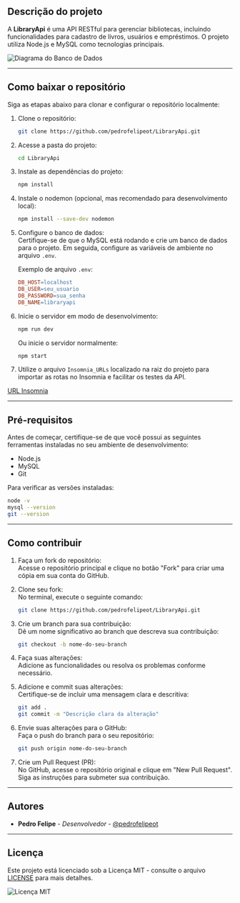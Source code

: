## Descrição do projeto

A **LibraryApi** é uma API RESTful para gerenciar bibliotecas, incluindo funcionalidades para cadastro de livros, usuários e empréstimos. O projeto utiliza Node.js e MySQL como tecnologias principais.

![Diagrama do Banco de Dados](./images/diagrama-db.png) <!-- Exemplo de diagrama do banco de dados -->

---

## Como baixar o repositório

Siga as etapas abaixo para clonar e configurar o repositório localmente:

1. Clone o repositório:
   ```bash
   git clone https://github.com/pedrofelipeot/LibraryApi.git
   ```

2. Acesse a pasta do projeto:
   ```bash
   cd LibraryApi
   ```

3. Instale as dependências do projeto:
   ```bash
   npm install
   ```

4. Instale o nodemon (opcional, mas recomendado para desenvolvimento local):
   ```bash
   npm install --save-dev nodemon
   ```

5. Configure o banco de dados:  
   Certifique-se de que o MySQL está rodando e crie um banco de dados para o projeto. Em seguida, configure as variáveis de ambiente no arquivo `.env`.

   Exemplo de arquivo `.env`:
   ```makefile
   DB_HOST=localhost
   DB_USER=seu_usuario
   DB_PASSWORD=sua_senha
   DB_NAME=libraryapi
   ```

6. Inicie o servidor em modo de desenvolvimento:
   ```bash
   npm run dev
   ```

   Ou inicie o servidor normalmente:
   ```bash
   npm start
   ```

7. Utilize o arquivo `Insomnia_URLs` localizado na raiz do projeto para importar as rotas no Insomnia e facilitar os testes da API.

[URL Insomnia](https://github.com/pedrofelipeot/LibraryApi/tree/main/Insomnia_URLs)

---

## Pré-requisitos

Antes de começar, certifique-se de que você possui as seguintes ferramentas instaladas no seu ambiente de desenvolvimento:

- Node.js
- MySQL
- Git

Para verificar as versões instaladas:

```bash
node -v
mysql --version
git --version
```


---

## Como contribuir

1. Faça um fork do repositório:  
   Acesse o repositório principal e clique no botão "Fork" para criar uma cópia em sua conta do GitHub.

2. Clone seu fork:  
   No terminal, execute o seguinte comando:
   ```bash
   git clone https://github.com/pedrofelipeot/LibraryApi.git
   ```

3. Crie um branch para sua contribuição:  
   Dê um nome significativo ao branch que descreva sua contribuição:
   ```bash
   git checkout -b nome-do-seu-branch
   ```

4. Faça suas alterações:  
   Adicione as funcionalidades ou resolva os problemas conforme necessário.

5. Adicione e commit suas alterações:  
   Certifique-se de incluir uma mensagem clara e descritiva:
   ```bash
   git add .
   git commit -m "Descrição clara da alteração"
   ```

6. Envie suas alterações para o GitHub:  
   Faça o push do branch para o seu repositório:
   ```bash
   git push origin nome-do-seu-branch
   ```

7. Crie um Pull Request (PR):  
   No GitHub, acesse o repositório original e clique em "New Pull Request". Siga as instruções para submeter sua contribuição.

---

## Autores

- **Pedro Felipe** - *Desenvolvedor* - [@pedrofelipeot](https://github.com/pedrofelipeot)

---

## Licença

Este projeto está licenciado sob a Licença MIT - consulte o arquivo [LICENSE](./LICENSE) para mais detalhes.

![Licença MIT](./images/mit-logo.png) <!-- Exemplo de logo de licença -->

